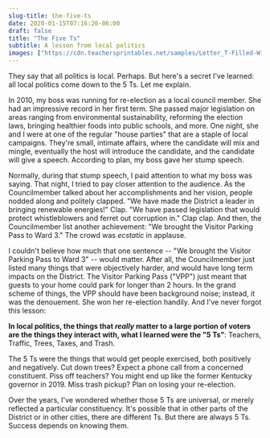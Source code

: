 ```yaml
---
slug-title: the-five-ts
date: 2020-01-15T07:16:26-06:00
draft: false
title: "The Five Ts"
subtitle: A lesson from local politics
images: ["https://cdn.teachersprintables.net/samples/Letter_T-Filled-With_Label.png"]
---
```


They say that all politics is local. Perhaps. But here's a secret I've learned: all local politics come down to the 5 Ts. Let me explain.

In 2010, my boss was running for re-election as a local council member. She had an impressive record in her first term. She passed major legislation on areas ranging from environmental sustainability, reforming the election laws, bringing healthier foods into public schools, and more. One night, she and I were at one of the regular "house parties" that are a staple of local campaigns. They're small, intimate affairs, where the candidate will mix and mingle, eventually the host will introduce the candidate, and the candidate will give a speech. According to plan, my boss gave her stump speech.

Normally, during that stump speech, I paid attention to what my boss was saying. That night, I tried to pay closer attention to the audience. As the Councilmember talked about her accomplishments and her vision, people nodded along and politely clapped. "We have made the District a leader in bringing renewable energies!" Clap. "We have passed legislation that would protect whistleblowers and ferret out corruption in." Clap clap. And then, the Councilmember list another achievement: "We brought the Visitor Parking Pass to Ward 3." The crowd was *ecstatic* in applause.

I couldn't believe how much that one sentence -- "We brought the Visitor Parking Pass to Ward 3" -- would matter. After all, the Councilmember just listed many things that were objectively harder, and would have long term impacts on the District. The Visitor Parking Pass ("VPP") just meant that guests to your home could park for longer than 2 hours. In the grand scheme of things, the VPP should have been background noise; instead, it was the denouement. She won her re-election handily. And I've never forgot this lesson:

**In local politics, the things that *really* matter to a large portion of voters are the things they interact with, what I learned were the "5 Ts"**: Teachers, Traffic, Trees, Taxes, and Trash.

The 5 Ts were the things that would get people exercised, both positively and negatively. Cut down trees? Expect a phone call from a concerned constituent. Piss off teachers? You might end up like the former Kentucky governor in 2019. Miss trash pickup? Plan on losing your re-election.

Over the years, I've wondered whether those 5 Ts are universal, or merely reflected a particular constituency. It's possible that in other parts of the District or in other cities, there are different Ts. But there are always 5 Ts. Success depends on knowing them.
